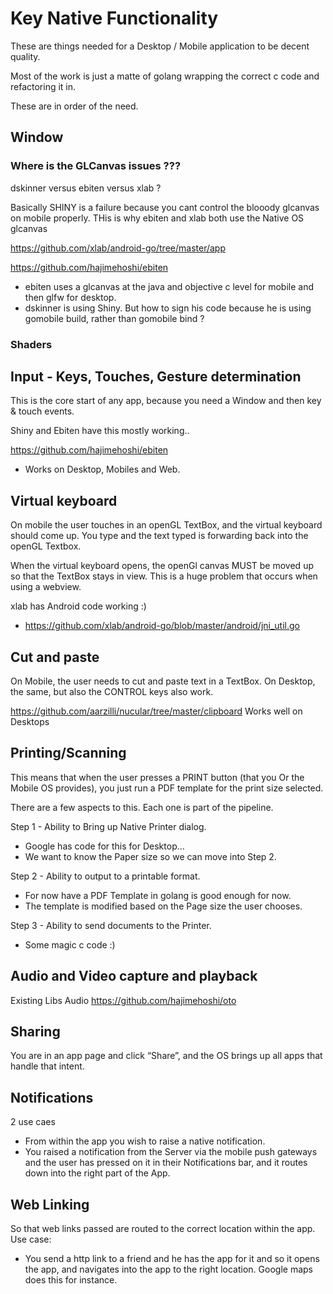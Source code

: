 # Key Native Functionality

These are things needed for a Desktop / Mobile application to be decent quality. 

Most of the work is just a matte of golang wrapping the correct c code and refactoring it in.

These are in order of the need.

## Window

### Where is the GLCanvas issues ??? 
dskinner versus ebiten versus xlab ?

Basically SHINY is a failure because you cant control the blooody glcanvas on mobile properly.
THis is why ebiten and xlab both use the Native OS glcanvas

https://github.com/xlab/android-go/tree/master/app

https://github.com/hajimehoshi/ebiten
- ebiten uses a glcanvas at the java and objective c level for mobile and then glfw for desktop.
- dskinner is using Shiny. But how to sign his code because he is using gomobile build, rather than gomobile bind ?

### Shaders 


## Input - Keys, Touches, Gesture determination
This is the core start of any app, because you need a Window and then key & touch events. 

Shiny and Ebiten have this mostly working..

https://github.com/hajimehoshi/ebiten
- Works on Desktop, Mobiles and Web.


## Virtual keyboard
On mobile the user touches in an openGL TextBox, and the virtual keyboard should come up.
You type and the text typed is forwarding back into the openGL Textbox.

When the virtual keyboard opens, the openGl canvas MUST be moved up so that the TextBox stays in view. 
This is a huge problem that occurs when using a webview.


xlab has Android code working :)
- https://github.com/xlab/android-go/blob/master/android/jni_util.go


## Cut and paste
On Mobile, the user needs to cut and paste text in a TextBox.
On Desktop, the same, but also the CONTROL keys also work.


https://github.com/aarzilli/nucular/tree/master/clipboard
Works well on Desktops

## Printing/Scanning
This means that when the user presses a PRINT button (that you Or the Mobile OS provides), you just run a PDF template for the print size selected.

There are a few aspects to this. Each one is part of the pipeline.

Step 1 - Ability to Bring up Native Printer dialog.
- Google has code for this for Desktop...
- We want to know the Paper size so we can move into Step 2.


Step 2 - Ability to output to a printable format. 
- For now have a PDF Template in golang is good enough for now.
- The template is modified based on the Page size the user chooses.


Step 3 - Ability to send documents to the Printer.
- Some magic c code :)




## Audio and Video capture and playback
Existing Libs
Audio
https://github.com/hajimehoshi/oto

## Sharing
You are in an app page and click “Share”, and the OS brings up all apps that handle that intent.

## Notifications
2 use caes
- From within the app you wish to raise a native notification.
- You raised a notification from the Server via the mobile push gateways and the user has pressed on it in their Notifications bar, and it routes down into the right part of the App.

## Web Linking
So that web links passed are routed to the correct location within the app.
Use case:
- You send a http link to a friend and he has the app for it and so it opens the app, and navigates into the app to the right location. Google maps does this for instance.
